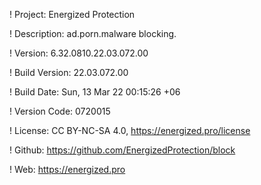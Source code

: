 ! Project: Energized Protection

! Description: ad.porn.malware blocking.

! Version: 6.32.0810.22.03.072.00

! Build Version: 22.03.072.00

! Build Date: Sun, 13 Mar 22 00:15:26 +06

! Version Code: 0720015

! License: CC BY-NC-SA 4.0, https://energized.pro/license

! Github: https://github.com/EnergizedProtection/block

! Web: https://energized.pro
